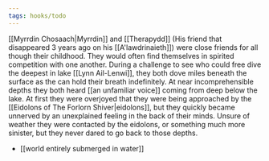 ```yaml
---
tags: hooks/todo
---
```

[[Myrrdin Chosaach|Myrrdin]] and [[Therapydd]] (His friend that disappeared 3 years ago on his [[A'lawdrinaieth]]) were close friends for all though their childhood. They would often find themselves in spirited competition with one another. During a challenge to see who could free dive the deepest in lake [[Lynn Ail-Lenwi]], they both dove miles beneath the surface as the can hold their breath indefinitely. At near incomprehensible depths they both heard [[an unfamiliar voice]] coming from deep below the lake. At first they were overjoyed that they were being approached by the [[Eidolons of The Forlorn Shiver|eidolons]], but they quickly became unnerved by an unexplained feeling in the back of their minds. Unsure of weather they were contacted by the eidolons, or something much more sinister, but they never dared to go back to those depths.

- [[world entirely submerged in water]]
